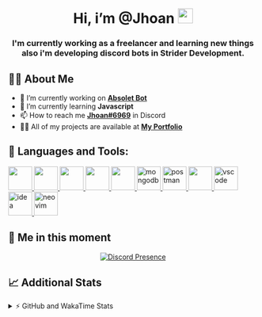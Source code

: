<h1 align="center">Hi, i’m @Jhoan <img src="https://i.imgur.com/ILVRpZm.gif" width="30px"></h1>
<h3 align="center">I'm currently working as a freelancer and learning new things also i'm developing discord bots in Strider Development.</h3>

## 🙋‍♂️ About Me

- 🔭 I’m currently working on **[Absolet Bot](https://strider.cloud)**
- 🌱 I’m currently learning **Javascript**
- 📫 How to reach me **[Jhoan#6969](https://jhoan.monster/)** in Discord
- 👨‍💻 All of my projects are available at **[My Portfolio](https://jhoan.monster)**

## 🚀 Languages and Tools:
<p align="left"> 
    <a href="https://developer.mozilla.org/en-US/docs/Web/JavaScript" target="_blank"> <img src="https://img.icons8.com/color/48/000000/javascript.png" width="48" height="48"/> </a> 
    <a href="https://www.w3.org/html/" target="_blank"> <img src="https://img.icons8.com/color/48/000000/html-5.png" width="48" height="48"/> </a> 
    <a href="https://www.w3schools.com/css/" target="_blank"> <img src="https://img.icons8.com/color/48/000000/css3.png" width="48" height="48"/> </a> 
    <a href="https://getbootstrap.com" target="_blank"> <img src="https://img.icons8.com/color/48/000000/bootstrap.png" width="48" height="48"/> </a> 
    <a href="https://nodejs.org" target="_blank"> <img src="https://i.imgur.com/XX8lvL7.png" width="48" height="48"/> </a> 
    <a href="https://www.mongodb.com/" target="_blank"> <img src="https://i.imgur.com/nRtS3AN.png" alt="mongodb" width="48" height="48"/> </a> 
    <a href="https://postman.com" target="_blank"> <img src="https://www.vectorlogo.zone/logos/getpostman/getpostman-icon.svg" alt="postman" width="48" height="48"/> </a>   
    <a href="https://git-scm.com/" target="_blank"> <img src="https://img.icons8.com/color/48/000000/git.png" width="48" height="48"/> </a> 
    <a href="https://code.visualstudio.com" target="_blank" > <img src="https://upload.wikimedia.org/wikipedia/commons/thumb/9/9a/Visual_Studio_Code_1.35_icon.svg/2048px-Visual_Studio_Code_1.35_icon.svg.png" alt="vscode" width="48" height="48"> </a>
    <a href="https://www.jetbrains.com/es-es/idea/" target="_blank" > <img src="https://resources.jetbrains.com/storage/products/intellij-idea/img/meta/intellij-idea_logo_300x300.png" alt="idea" width="48" height="48"> </a>
    <a href="https://neovim.io" target="_blank"> <img src="https://icons.iconarchive.com/icons/papirus-team/papirus-apps/512/nvim-icon.png" alt="neovim" width="48" height="48"/> </a>
</p>
  
## 👤 Me in this moment
<p align="center">
    <a href="https://discord.com/users/852617426591154177" target="_blank" rel="nofollow">
        <img src="https://lanyard-profile-readme.vercel.app/api/852617426591154177?idleMessage=Probably%20coding%20Absolet..." alt="Discord Presence" align="center">
    </a>
</p>

## 📈 Additional Stats
<details>
    <summary>⚡ GitHub and WakaTime Stats</summary>
    <br/>

<!--START_SECTION:waka-->
![Code Time](http://img.shields.io/badge/Code%20Time-55%20hrs%2023%20mins-blue)

**🐱 My GitHub Data** 

> 🏆 313 Contributions in the Year 2022
 > 
> 📦 19.0 kB Used in GitHub's Storage 
 > 
> 💼 Opted to Hire
 > 
> 📜 4 Public Repositories 
 > 
> 🔑 11 Private Repositories  
 > 
**I'm a Night 🦉** 

```text
🌞 Morning    28 commits     ██░░░░░░░░░░░░░░░░░░░░░░░   8.59% 
🌆 Daytime    132 commits    ██████████░░░░░░░░░░░░░░░   40.49% 
🌃 Evening    134 commits    ██████████░░░░░░░░░░░░░░░   41.1% 
🌙 Night      32 commits     ██░░░░░░░░░░░░░░░░░░░░░░░   9.82%

```
📅 **I'm Most Productive on Saturday** 

```text
Monday       59 commits     ████░░░░░░░░░░░░░░░░░░░░░   18.1% 
Tuesday      18 commits     █░░░░░░░░░░░░░░░░░░░░░░░░   5.52% 
Wednesday    54 commits     ████░░░░░░░░░░░░░░░░░░░░░   16.56% 
Thursday     11 commits     ░░░░░░░░░░░░░░░░░░░░░░░░░   3.37% 
Friday       18 commits     █░░░░░░░░░░░░░░░░░░░░░░░░   5.52% 
Saturday     106 commits    ████████░░░░░░░░░░░░░░░░░   32.52% 
Sunday       60 commits     ████░░░░░░░░░░░░░░░░░░░░░   18.4%

```


📊 **This Week I Spent My Time On** 

```text
⌚︎ Time Zone: America/Bogota

💬 Programming Languages: 
JavaScript               21 hrs 2 mins       ██████████████████████░░░   87.65% 
HTML                     1 hr 1 min          █░░░░░░░░░░░░░░░░░░░░░░░░   4.25% 
EJS                      50 mins             ░░░░░░░░░░░░░░░░░░░░░░░░░   3.49% 
Python                   34 mins             ░░░░░░░░░░░░░░░░░░░░░░░░░   2.36% 
JSON                     11 mins             ░░░░░░░░░░░░░░░░░░░░░░░░░   0.78%

🔥 Editors: 
VS Code                  24 hrs              █████████████████████████   100.0%

🐱‍💻 Projects: 
Moon Bot                 19 hrs 21 mins      ████████████████████░░░░░   80.63% 
Absolet Bot              2 hrs 4 mins        ██░░░░░░░░░░░░░░░░░░░░░░░   8.61% 
Portfolio                1 hr 53 mins        ██░░░░░░░░░░░░░░░░░░░░░░░   7.9% 
cisco                    22 mins             ░░░░░░░░░░░░░░░░░░░░░░░░░   1.55% 
TuxClicker               12 mins             ░░░░░░░░░░░░░░░░░░░░░░░░░   0.9%

💻 Operating System: 
Linux                    24 hrs              █████████████████████████   100.0%

```

**I Mostly Code in JavaScript** 

```text
JavaScript               8 repos             ████████████████░░░░░░░░░   66.67% 
Java                     2 repos             ████░░░░░░░░░░░░░░░░░░░░░   16.67% 
SCSS                     1 repo              ██░░░░░░░░░░░░░░░░░░░░░░░   8.33% 
TypeScript               1 repo              ██░░░░░░░░░░░░░░░░░░░░░░░   8.33%

```



 Last Updated on 03/05/2022 16:19:57 UTC
<!--END_SECTION:waka-->
</details>
